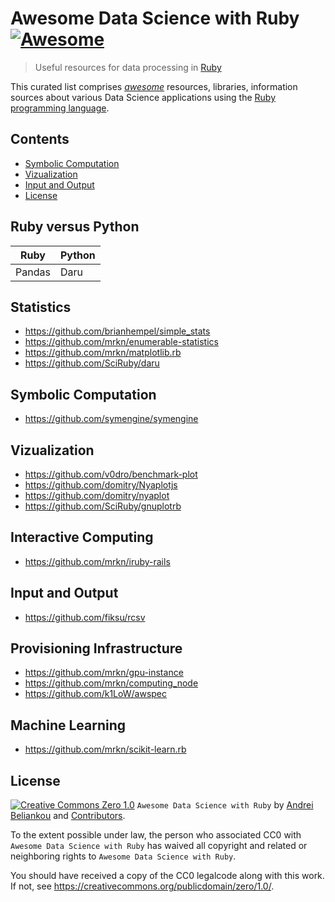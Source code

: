 # Awesome Data Science with Ruby [![Awesome](https://cdn.rawgit.com/sindresorhus/awesome/d7305f38d29fed78fa85652e3a63e154dd8e8829/media/badge.svg)](https://github.com/sindresorhus/awesome)

> Useful resources for data processing in [Ruby][ruby]

This curated list comprises [_awesome_](https://github.com/sindresorhus/awesome/blob/master/awesome.md)
resources, libraries, information sources about various Data Science applications using the [Ruby programming language](ruby).

<!-- nodoc -->
## Contents

<!-- toc -->

- [Symbolic Computation](#symbolic-computation)
- [Vizualization](#vizualization)
- [Input and Output](#input-and-output)
- [License](#license)

<!-- tocstop -->

<!-- doc -->

## Ruby versus Python

| Ruby   | Python |
| ---    | ---    |
| Pandas | Daru   |

## Statistics

- https://github.com/brianhempel/simple_stats
- https://github.com/mrkn/enumerable-statistics
- https://github.com/mrkn/matplotlib.rb
- https://github.com/SciRuby/daru


## Symbolic Computation

- https://github.com/symengine/symengine

## Vizualization

- https://github.com/v0dro/benchmark-plot
- https://github.com/domitry/Nyaplotjs
- https://github.com/domitry/nyaplot
- https://github.com/SciRuby/gnuplotrb

## Interactive Computing

- https://github.com/mrkn/iruby-rails


## Input and Output

- https://github.com/fiksu/rcsv

## Provisioning Infrastructure

- https://github.com/mrkn/gpu-instance
- https://github.com/mrkn/computing_node
- https://github.com/k1LoW/awspec


## Machine Learning

- https://github.com/mrkn/scikit-learn.rb


## License

[![Creative Commons Zero 1.0](http://mirrors.creativecommons.org/presskit/buttons/80x15/svg/cc-zero.svg)](https://creativecommons.org/publicdomain/zero/1.0/) `Awesome Data Science with Ruby` by [Andrei Beliankou](https://github.com/arbox) and
[Contributors](https://github.com/arbox/data-science-with-ruby/graphs/contributors).

To the extent possible under law, the person who associated CC0 with
`Awesome Data Science with Ruby` has waived all copyright and related or neighboring rights
to `Awesome Data Science with Ruby`.

You should have received a copy of the CC0 legalcode along with this
work. If not, see <https://creativecommons.org/publicdomain/zero/1.0/>.

<!--- Links --->
[ruby]: https://www.ruby-lang.org/en/

